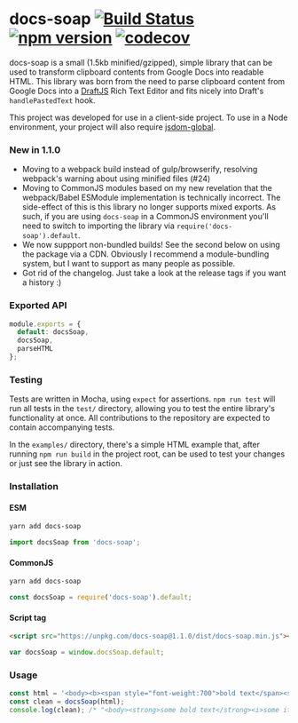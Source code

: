 # docs-soap [![Build Status](https://travis-ci.org/aem/docs-soap.svg?branch=master)](https://travis-ci.org/aem/docs-soap) [![npm version](https://badge.fury.io/js/docs-soap.svg)](https://badge.fury.io/js/docs-soap) [![codecov](https://codecov.io/gh/aem/docs-soap/branch/master/graph/badge.svg)](https://codecov.io/gh/aem/docs-soap)

docs-soap is a small (1.5kb minified/gzipped), simple library that can be used to transform clipboard contents from Google Docs into readable HTML. This library was born from the need to parse clipboard content from Google Docs into a [DraftJS](https://www.github.com/facebook/draft-js) Rich Text Editor and fits nicely into Draft's `handlePastedText` hook.

This project was developed for use in a client-side project. To use in a Node environment, your project will also require [jsdom-global](https://www.npmjs.com/package/jsdom-global).

### New in 1.1.0

* Moving to a webpack build instead of gulp/browserify, resolving webpack's warning about using minified files (#24)
* Moving to CommonJS modules based on my new revelation that the webpack/Babel ESModule implementation is technically incorrect. The side-effect of this is this library no longer supports mixed exports. As such, if you are using `docs-soap` in a CommonJS environment you'll need to switch to importing the library via `require('docs-soap').default`.
* We now suppport non-bundled builds! See the second below on using the package via a CDN. Obviously I recommend a module-bundling system, but I want to support as many people as possible.
* Got rid of the changelog. Just take a look at the release tags if you want a history :)

### Exported API
```js
module.exports = {
  default: docsSoap,
  docsSoap,
  parseHTML
};
```

### Testing
Tests are written in Mocha, using `expect` for assertions. `npm run test` will run all tests in the `test/` directory, allowing you to test the entire library's functionality at once. All contributions to the repository are expected to contain accompanying tests.

In the `examples/` directory, there's a simple HTML example that, after running `npm run build` in the project root, can be used to test your changes or just see the library in action.

### Installation
#### ESM
```bash
yarn add docs-soap
```
```js
import docsSoap from 'docs-soap';
```

#### CommonJS
```bash
yarn add docs-soap
```
```js
const docsSoap = require('docs-soap').default;
```

#### Script tag
```html
<script src="https://unpkg.com/docs-soap@1.1.0/dist/docs-soap.min.js"></script>
```
```js
var docsSoap = window.docsSoap.default;
```

### Usage
```js
const html = '<body><b><span style="font-weight:700">bold text</span><span style="font-style:italic">some italic text</span></b></body>';
const clean = docsSoap(html);
console.log(clean); /* "<body><strong>some bold text</strong><i>some italic text</i></body>" */
```
